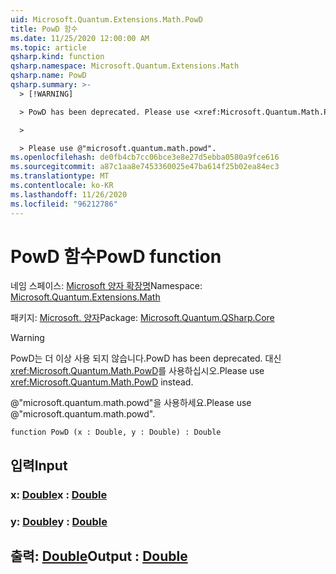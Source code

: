 ```yaml
---
uid: Microsoft.Quantum.Extensions.Math.PowD
title: PowD 함수
ms.date: 11/25/2020 12:00:00 AM
ms.topic: article
qsharp.kind: function
qsharp.namespace: Microsoft.Quantum.Extensions.Math
qsharp.name: PowD
qsharp.summary: >-
  > [!WARNING]

  > PowD has been deprecated. Please use <xref:Microsoft.Quantum.Math.PowD> instead.

  >

  > Please use @"microsoft.quantum.math.powd".
ms.openlocfilehash: de0fb4cb7cc06bce3e8e27d5ebba0580a9fce616
ms.sourcegitcommit: a87c1aa8e7453360025e47ba614f25b02ea84ec3
ms.translationtype: MT
ms.contentlocale: ko-KR
ms.lasthandoff: 11/26/2020
ms.locfileid: "96212786"
---
```

# <a name="powd-function"></a><span data-ttu-id="b79b5-102">PowD 함수</span><span class="sxs-lookup"><span data-stu-id="b79b5-102">PowD function</span></span>

<span data-ttu-id="b79b5-103">네임 스페이스: [Microsoft 양자 확장명](xref:Microsoft.Quantum.Extensions.Math)</span><span class="sxs-lookup"><span data-stu-id="b79b5-103">Namespace: [Microsoft.Quantum.Extensions.Math](xref:Microsoft.Quantum.Extensions.Math)</span></span>

<span data-ttu-id="b79b5-104">패키지: [Microsoft. 양자](https://nuget.org/packages/Microsoft.Quantum.QSharp.Core)</span><span class="sxs-lookup"><span data-stu-id="b79b5-104">Package: [Microsoft.Quantum.QSharp.Core](https://nuget.org/packages/Microsoft.Quantum.QSharp.Core)</span></span>


> [!WARNING]
> <span data-ttu-id="b79b5-105">PowD는 더 이상 사용 되지 않습니다.</span><span class="sxs-lookup"><span data-stu-id="b79b5-105">PowD has been deprecated.</span></span> <span data-ttu-id="b79b5-106">대신 <xref:Microsoft.Quantum.Math.PowD>를 사용하십시오.</span><span class="sxs-lookup"><span data-stu-id="b79b5-106">Please use <xref:Microsoft.Quantum.Math.PowD> instead.</span></span>
>
> <span data-ttu-id="b79b5-107">@"microsoft.quantum.math.powd"을 사용하세요.</span><span class="sxs-lookup"><span data-stu-id="b79b5-107">Please use @"microsoft.quantum.math.powd".</span></span>



```qsharp
function PowD (x : Double, y : Double) : Double
```


## <a name="input"></a><span data-ttu-id="b79b5-108">입력</span><span class="sxs-lookup"><span data-stu-id="b79b5-108">Input</span></span>

### <a name="x--double"></a><span data-ttu-id="b79b5-109">x: [Double](xref:microsoft.quantum.lang-ref.double)</span><span class="sxs-lookup"><span data-stu-id="b79b5-109">x : [Double](xref:microsoft.quantum.lang-ref.double)</span></span>




### <a name="y--double"></a><span data-ttu-id="b79b5-110">y: [Double](xref:microsoft.quantum.lang-ref.double)</span><span class="sxs-lookup"><span data-stu-id="b79b5-110">y : [Double](xref:microsoft.quantum.lang-ref.double)</span></span>





## <a name="output--double"></a><span data-ttu-id="b79b5-111">출력: [Double](xref:microsoft.quantum.lang-ref.double)</span><span class="sxs-lookup"><span data-stu-id="b79b5-111">Output : [Double](xref:microsoft.quantum.lang-ref.double)</span></span>

